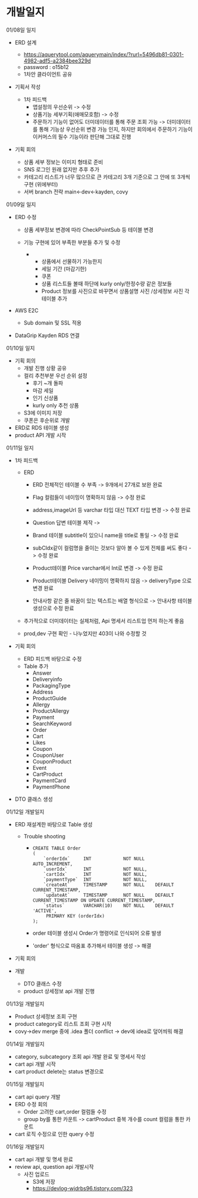# 개발일지



01/08일 일지

- ERD 설계
  - https://aquerytool.com/aquerymain/index/?rurl=5496db81-0301-4982-adf5-a2384bee329d
  - password : o15b12 
  - 1차안 클라이언트 공유

- 기획서 작성
  - 1차 피드백
    - 앱설정의 우선순위 -> 수정
    - 상품기능 세부기획(애매모호함) -> 수정
    - 주문하기 기능이 없어도 더미데이터를 통해 주문 조회 가능 -> 더미데이터를 통해 기능상 우선순위 변경 가능 인지, 하지만 회의에서 주문하기 기능이 이커머스의 필수 기능이라 판단해 그대로 진행
- 기획 회의
  - 상품 세부 정보는 이미지 형태로 준비
  - SNS 로그인 원래 없지만 추후 추가
  - 카테고리 리스트가 너무 많으므로 큰 카테고리 3개 기준으로 그 안에 또 3개씩 구현 (위에부터)
  - 서버 branch 전략 main<-dev<-kayden, covy



01/09일 일지

- ERD 수정

  - 상품 세부정보 변경에 따라 CheckPointSub 등 테이블 변경

  - 기능 구현에 있어 부족한 부분들 추가 및 수정

    - - 상품에서 선물하기 가능한지
      - 세일 기간 (마감기한)
      - 쿠폰
      - 상품 리스트들 볼때 하단에 kurly only/한정수량 같은 정보들
      - Product 정보를 사진으로 바꾸면서 상품설명 사진 /상세정보 사진 각 테이블 추가 

- AWS E2C 

  - Sub domain 및 SSL 적용

- DataGrip Kayden RDS 연결



01/10일 일지

- 기획 회의
  - 개발 진행 상황 공유
  - 컬리 추천부분 우선 순위 설정
    - 후기 ~개 돌파
    - 마감 세일
    - 인기 신상품
    - kurly only 추천 상품
  - S3에 이미지 저장
  - 쿠폰은 후순위로 개발
- ERD로 RDS 테이블 생성
- product API 개발 시작



01/11일 일지

- 1차 피드백

  - ERD

    - ERD 전체적인 테이블 수 부족 -> 9개에서 27개로 보완 완료
    - Flag 컬럼들이 네이밍이 명확하지 않음 -> 수정 완료
    - address,imageUrl 등 varchar 타입 대신 TEXT 타입 변경 -> 수정 완료
    - Question 답변 테이블 제작 -> 

    - Brand 테이블 subtitle이 있으니 name을 title로 통일 -> 수정 완료
    - subCIdx같이 컬럼명을 줄이는 것보다 알아 볼 수 있게 전체를 써도 좋다 -> 수정 완료
    - Product테이블 Price varchar에서 Int로 변경 -> 수정 완료
    - Product테이블 Delivery 네이밍이 명확하지 않음 -> deliveryType 으로 변경 완료
    - 안내사항 같은 줄 바꿈이 있는 텍스트는 배열 형식으로 -> 안내사항 테이블 생성으로 수정 완료

  - 추가적으로 더미데이터는 실제처럼, Api 명세서 리스트업 먼저 하는게 좋음
  - prod,dev 구현 확인  - 나누었지만 403이 나와 수정할 것

- 기획 회의
  - ERD 피드백 바탕으로 수정
  - Table 추가
    - Answer
    - Deliveryinfo
    - PackagingType
    - Address
    - ProductGuide
    - Allergy
    - ProductAllergy
    - Payment
    - SearchKeyword
    - Order
    - Cart
    - Likes
    - Coupon
    - CouponUser
    - CouponProduct
    - Event
    - CartProduct
    - PaymentCard
    - PaymentPhone
- DTO 클래스 생성



01/12일 개발일지



- ERD 재설계한 바탕으로 Table 생성

  - Trouble shooting

    - ```
      CREATE TABLE Order
      (
          `orderIdx`     INT            NOT NULL    AUTO_INCREMENT,
          `userIdx`      INT            NOT NULL,
          `cartIdx`      INT            NOT NULL,
          `paymentType`  INT            NOT NULL,
          `createAt`     TIMESTAMP      NOT NULL    DEFAULT CURRENT_TIMESTAMP,
          `updateAt`     TIMESTAMP      NOT NULL    DEFAULT CURRENT_TIMESTAMP ON UPDATE CURRENT_TIMESTAMP,
          `status`       VARCHAR(10)    NOT NULL    DEFAULT 'ACTIVE',
           PRIMARY KEY (orderIdx)
      );
      ```

    - order 테이블 생성시 Order가 명령어로 인식되어 오류 발생
    - 'order' 형식으로 따옴표 추가해서 테이블 생성 -> 해결

- 기획 회의

- 개발

  - DTO 클래스 수정
  - product 상세정보 api 개발 진행
  
  

01/13일 개발일지

- Product 상세정보 조회 구현
- product category로 리스트 조회 구현 시작
- covy->dev merge 중에 .idea 폴더 conflict -> dev에 idea로 덮어씌워 해결



01/14일 개발일지

- category, subcategory 조회 api 개발 완료 및 명세서 작성
- cart api 개발 시작
- cart product delete는 status 변경으로



01/15일 개발일지

- cart api query 개발
- ERD 수정 회의
  - Order 고려한 cart,order 컬럼들 수정
  - group by를 통한 카운트 -> cartProduct 중복 개수를 count 컬럼을 통한 카운트
- cart 로직 수정으로 인한 query 수정



01/16일 개발일지

- cart api 개발 및 명세 완료
- review api, question api 개발시작
  - 사진 업로드
    - S3에 저장
    - https://devlog-wjdrbs96.tistory.com/323

